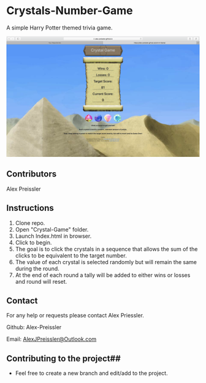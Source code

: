 # Crystals-Number-Game #

A simple Harry Potter themed trivia game.

![Crystals-Number-Game](./assets/images/Crystal-Game.png)


## Contributors ##

Alex Preissler

## Instructions ##

1. Clone repo.
2. Open "Crystal-Game" folder.
3. Launch Index.html in browser.
4. Click to begin.
5. The goal is to click the crystals in a sequence that allows the sum of the clicks to be equivalent
   to the target number.
6. The value of each crystal is selected randomly but will remain the same during the round.
7. At the end of each round a tally will be added to either wins or losses and round will reset. 

## Contact ##

For any help or requests please contact Alex Priessler.

Github: Alex-Preissler

Email: AlexJPreissler@Outlook.com

## Contributing to the project##

* Feel free to create a new branch and edit/add to the project.


